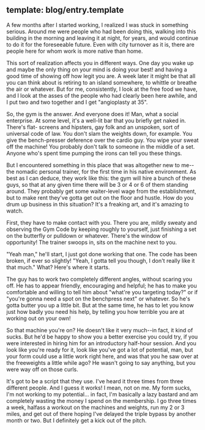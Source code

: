 template: blog/entry.template
---
A few months after I started working, I realized I was stuck in something
serious. Around me were people who had been doing this, walking into this
building in the morning and leaving it at night, for years, and would continue
to do it for the foreseeable future. Even with city turnover as it is, there are
people here for whom work is more native than home.

This sort of realization affects you in different ways. One day you wake up and
maybe the only thing on your mind is doing your best! and having a good time of
showing off how legit you are. A week later it might be that all you can think
about is retiring to an island somewhere, to whittle or breathe the air or
whatever. But for me, consistently, I look at the free food we have, and I look
at the asses of the people who had clearly been here awhile, and I put two and
two together and I get "angioplasty at 35".

So, the gym is the answer. And everyone does it! Man, what a social enterprise.
At some level, it's a well-lit bar that you briefly get naked in. There's flat-
screens and hipsters, gay folk and an unspoken, sort of universal code of law.
You don't slam the weights down, for example. You give the bench-presser
deference over the cardio guy. You wipe your sweat off the machine! You probably
don't talk to someone in the middle of a set. Anyone who's spent time pumping
the irons can tell you these things.

But I encountered something in this place that was altogether new to me--the
nomadic personal trainer, for the first time in his native environment. As best
as I can deduce, they work like this: the gym will hire a bunch of these guys,
so that at any given time there will be 3 or 4 or 6 of them standing around.
They probably get some waiter-level wage from the establishment, but to make
rent they've gotta get out on the floor and hustle. How do you drum up business
in this situation? It's a freaking art, and it's amazing to watch.

First, they have to make contact with you. There you are, mildly sweaty and
observing the Gym Code by keeping roughly to yourself, just finishing a set on
the butterfly or pulldown or whatever. There's the window of opportunity! The
trainer swoops in, sits on the machine next to you.

"Yeah man," he'll start, I just got done working that one. The code has been
broken, if ever so slightly! "Yeah, I gotta tell you though, I don't really like
it that much." What? Here's where it starts.

The guy has to work two completely different angles, without scaring you off. He
has to appear friendly, encouraging and helpful; he has to make you comfortable
and willing to tell him about "what're you targeting today?" or if "you're gonna
need a spot on the benchpress next" or whatever. So he's gotta butter you up a
little bit. But at the same time, he has to let you know just how badly you need
his help, by telling you how terrible you are at working out on your own!

So that machine you're on? He doesn't like it very much--in fact, it kind of
sucks. But he'd be happy to show you a better exercise you could try, if you
were interested in hiring him for an introductory half-hour session. And you
look like you're ready for it, look like you've got a lot of potential, man, but
your form could use a little work right here, and was that you he saw over at
the freeweights a little while ago? He wasn't going to say anything, but you
were way off on those curls.

It's got to be a script that they use. I've heard it three times from three
different people. And I guess it works! I mean, not on me. My form sucks, I'm
not working to my potential... in fact, I'm basically a lazy bastard and am
completely wasting the money I spend on the membership. I go three times a week,
halfass a workout on the machines and weights, run my 2 or 3 miles, and get out
of there hoping I've delayed the triple bypass by another month or two. But I
definitely get a kick out of the pitch.
